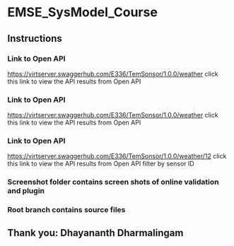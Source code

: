 # EMSE_SysModel_Course
## Instructions 

### Link to Open API 
https://virtserver.swaggerhub.com/E336/TemSonsor/1.0.0/weather
click this link to view the API results from Open API


### Link to Open API 
https://virtserver.swaggerhub.com/E336/TemSonsor/1.0.0/weather
click this link to view the API results from Open API

### Link to Open API 
https://virtserver.swaggerhub.com/E336/TemSonsor/1.0.0/weather/12
click this link to view the API results from Open API filter by sensor ID


### Screenshot folder contains screen shots of online validation and plugin
### Root branch contains source files 

## Thank you: Dhayananth Dharmalingam 
